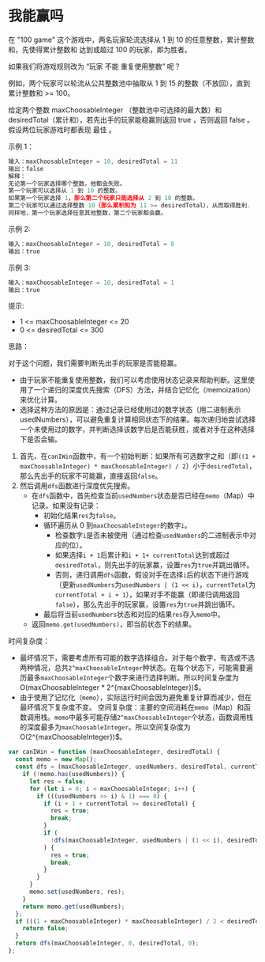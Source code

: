 # 我能赢吗

在 "100 game" 这个游戏中，两名玩家轮流选择从 1 到 10 的任意整数，累计整数和，先使得累计整数和 达到或超过 100 的玩家，即为胜者。

如果我们将游戏规则改为 “玩家 不能 重复使用整数” 呢？

例如，两个玩家可以轮流从公共整数池中抽取从 1 到 15 的整数（不放回），直到累计整数和 >= 100。

给定两个整数 maxChoosableInteger （整数池中可选择的最大数）和 desiredTotal（累计和），若先出手的玩家能稳赢则返回 true ，否则返回 false 。假设两位玩家游戏时都表现 最佳 。

示例 1：

```javascript
输入：maxChoosableInteger = 10, desiredTotal = 11
输出：false
解释：
无论第一个玩家选择哪个整数，他都会失败。
第一个玩家可以选择从 1 到 10 的整数。
如果第一个玩家选择 1，那么第二个玩家只能选择从 2 到 10 的整数。
第二个玩家可以通过选择整数 10（那么累积和为 11 >= desiredTotal），从而取得胜利.
同样地，第一个玩家选择任意其他整数，第二个玩家都会赢。
```

示例 2:

```javascript
输入：maxChoosableInteger = 10, desiredTotal = 0
输出：true
```

示例 3:

```javascript
输入：maxChoosableInteger = 10, desiredTotal = 1
输出：true
```

提示:

- 1 <= maxChoosableInteger <= 20
- 0 <= desiredTotal <= 300

思路：

对于这个问题，我们需要判断先出手的玩家是否能稳赢。

- 由于玩家不能重复使用整数，我们可以考虑使用状态记录来帮助判断。这里使用了一个递归的深度优先搜索（DFS）方法，并结合记忆化（memoization）来优化计算。
- 选择这种方法的原因是：通过记录已经使用过的数字状态（用二进制表示 usedNumbers），可以避免重复计算相同状态下的结果。每次递归地尝试选择一个未使用过的数字，并判断选择该数字后是否能获胜，或者对手在这种选择下是否会输。

1. 首先，在`canIWin`函数中，有一个初始判断：如果所有可选数字之和（即`((1 + maxChoosableInteger) * maxChoosableInteger) / 2`）小于`desiredTotal`，那么先出手的玩家不可能赢，直接返回`false`。
2. 然后调用`dfs`函数进行深度优先搜索。
   - 在`dfs`函数中，首先检查当前`usedNumbers`状态是否已经在`memo`（Map）中记录。如果没有记录：
     - 初始化结果`res`为`false`。
     - 循环遍历从 0 到`maxChoosableInteger`的数字`i`。
       - 检查数字`i`是否未被使用（通过检查`usedNumbers`的二进制表示中对应的位）。
       - 如果选择`i + 1`后累计和`i + 1+ currentTotal`达到或超过`desiredTotal`，则先出手的玩家赢，设置`res`为`true`并跳出循环。
       - 否则，递归调用`dfs`函数，假设对手在选择`i`后的状态下进行游戏（更新`usedNumbers`为`usedNumbers | (1 << i)`，`currentTotal`为`currentTotal + i + 1`），如果对手不能赢（即递归调用返回`false`），那么先出手的玩家赢，设置`res`为`true`并跳出循环。
     - 最后将当前`usedNumbers`状态和对应的结果`res`存入`memo`中。
   - 返回`memo.get(usedNumbers)`，即当前状态下的结果。

时间复杂度：

- 最坏情况下，需要考虑所有可能的数字选择组合。对于每个数字，有选或不选两种情况，总共`2^maxChoosableInteger`种状态。在每个状态下，可能需要遍历最多`maxChoosableInteger`个数字来进行选择判断。所以时间复杂度为O(maxChoosableInteger * 2^{maxChoosableInteger})$。
- 由于使用了记忆化（`memo`），实际运行时间会因为避免重复计算而减少，但在最坏情况下复杂度不变。
  空间复杂度：主要的空间消耗在`memo`（Map）和函数调用栈。`memo`中最多可能存储`2^maxChoosableInteger`个状态，函数调用栈的深度最多为`maxChoosableInteger`。所以空间复杂度为O(2^{maxChoosableInteger})$。

```javascript
var canIWin = function (maxChoosableInteger, desiredTotal) {
  const memo = new Map();
  const dfs = (maxChoosableInteger, usedNumbers, desiredTotal, currentTotal) => {
    if (!memo.has(usedNumbers)) {
      let res = false;
      for (let i = 0; i < maxChoosableInteger; i++) {
        if (((usedNumbers >> i) & 1) === 0) {
          if (i + 1 + currentTotal >= desiredTotal) {
            res = true;
            break;
          }
          if (
            !dfs(maxChoosableInteger, usedNumbers | (1 << i), desiredTotal, currentTotal + i + 1)
          ) {
            res = true;
            break;
          }
        }
      }
      memo.set(usedNumbers, res);
    }
    return memo.get(usedNumbers);
  };
  if (((1 + maxChoosableInteger) * maxChoosableInteger) / 2 < desiredTotal) {
    return false;
  }
  return dfs(maxChoosableInteger, 0, desiredTotal, 0);
};
```
